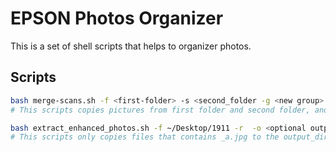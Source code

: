 # EPSON Photos Organizer
This is a set of shell scripts that helps to organizer photos.

## Scripts

```bash
bash merge-scans.sh -f <first-folder> -s <second_folder -g <new group> -o <optional output directory> 
# This scripts copies pictures from first folder and second folder, and copies to output_directory using the grouping
```

```bash
bash extract_enhanced_photos.sh -f ~/Desktop/1911 -r  -o <optional output directory> 
# This scripts only copies files that contains _a.jpg to the output_directory. '-r' recursively goes through the copies
```
